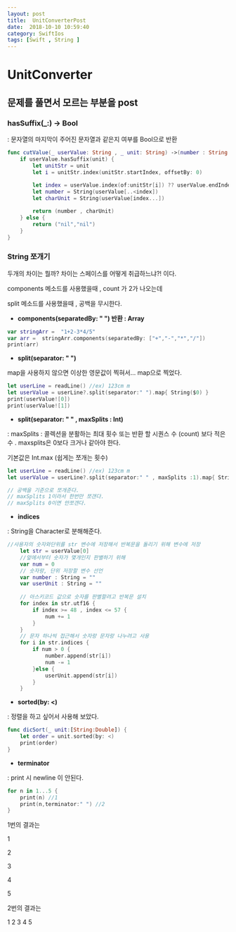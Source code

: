 ```yaml
---
layout: post
title:  UnitConverterPost
date:  2018-10-10 10:59:40
category: SwiftIos
tags: [Swift , String ]
---
```




# UnitConverter



## 문제를 풀면서 모르는 부분을 post



### hasSuffix(_:) -> Bool

: 문자열의 마지막이 주어진 문자열과 같은지 여부를 Bool으로 반환

```swift
func cutValue(_ userValue: String , _ unit: String) ->(number : String ,charUnit : String) {
    if userValue.hasSuffix(unit) {
        let unitStr = unit
        let i = unitStr.index(unitStr.startIndex, offsetBy: 0)
        
        let index = userValue.index(of:unitStr[i]) ?? userValue.endIndex
        let number = String(userValue[..<index])
        let charUnit = String(userValue[index...])

        return (number , charUnit)
    } else {
        return ("nil","nil")
    }
}
```





### String 쪼개기 

두개의 차이는 뭘까?  차이는 스페이스를 어떻게 취급하느냐?! 이다.

components 메소드를 사용했을때 , count 가 2가 나오는데

split 메소드를 사용했을때 , 공백을 무시한다.

* **components(separatedBy: " ")       반환 : Array**  

```swift
var stringArr =  "1+2-3*4/5"
var arr =  stringArr.components(separatedBy: ["+","-","*","/"])
print(arr)
```



* **split(separator: " ")** 

map을 사용하지 않으면 이상한 영문값이 찍혀서… map으로 찍었다.

```swift
let userLine = readLine() //ex) 123cm m
let userValue = userLine?.split(separator:" ").map{ String($0) }
print(userValue![0])
print(userValue![1])
```



* **split(separator: " " , maxSplits : Int)**

: maxSplits : 콜렉션을 분활하는 최대 횟수 또는 반환 할 시퀀스 수 (count) 보다 적은 수 . maxsplits은 0보다 크거나 같아야 한다.

기본값은 Int.max  (쉽게는 쪼개는 횟수)

```swift
let userLine = readLine() //ex) 123cm m
let userValue = userLine?.split(separator:" " , maxSplits :1).map{ String($0) }

// 공백을 기준으로 쪼개준다.
// maxSplits 1이라서 한번만 쪼갠다.
// maxSplits 0이면 안쪼갠다.
```



* **indices**

: String을 Character로 분해해준다.

```swift
//사용자의 숫자와단위를 str 변수에 저장해서 반복문을 돌리기 위해 변수에 저장
    let str = userValue[0]
    //앞에서부터 숫자가 몇개인지 판별하기 위해
    var num = 0
    // 숫자랑, 단위 저장할 변수 선언
    var number : String = ""
    var userUnit : String = ""
    
    // 아스키코드 값으로 숫자를 판별할려고 반복문 설치
    for index in str.utf16 {
        if index >= 48 , index <= 57 {
            num += 1
        }
    }
    // 문자 하나씩 접근해서 숫자랑 문자랑 나누려고 사용
    for i in str.indices {
        if num > 0 {
            number.append(str[i])
            num -= 1
        }else {
            userUnit.append(str[i])
        }
    }
```



* **sorted(by: <)**

: 정렬을 하고 싶어서 사용해 보았다.

```swift
func dicSort(_ unit:[String:Double]) {
    let order = unit.sorted(by: <)
    print(order)
}
```



* **terminator**

: print 시 newline 이 안된다.

```swift
for n in 1...5 {
    print(n) //1
    print(n,terminator:" ") //2
}
```

1번의 결과는

1

2

3

4

5

2번의 결과는 

1 2 3 4 5


